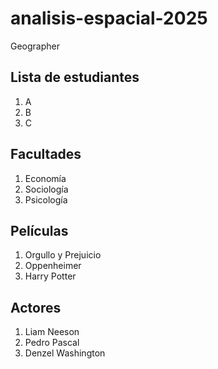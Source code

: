 # analisis-espacial-2025
Geographer

## Lista de estudiantes
1. A
2. B
3. C

## Facultades
1. Economía
2. Sociología
3. Psicología
   
## Películas
1. Orgullo y Prejuicio
2. Oppenheimer
3. Harry Potter

## Actores
1. Liam Neeson
2. Pedro Pascal
3. Denzel Washington



